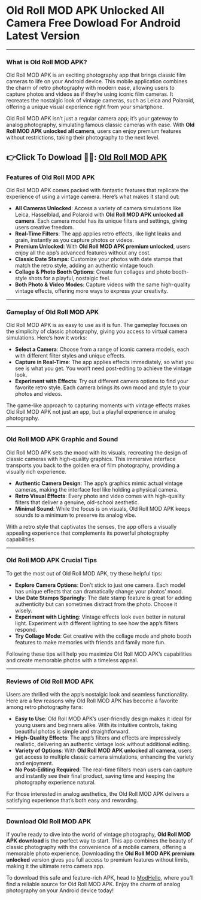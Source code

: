 # Old Roll MOD APK Unlocked All Camera Free Dowload For Android Latest Version

---

### What is Old Roll MOD APK?
Old Roll MOD APK is an exciting photography app that brings classic film cameras to life on your Android device. This mobile application combines the charm of retro photography with modern ease, allowing users to capture photos and videos as if they’re using iconic film cameras. It recreates the nostalgic look of vintage cameras, such as Leica and Polaroid, offering a unique visual experience right from your smartphone.

Old Roll MOD APK isn’t just a regular camera app; it’s your gateway to analog photography, simulating famous classic cameras with ease. With **Old Roll MOD APK unlocked all camera**, users can enjoy premium features without restrictions, taking their photography to the next level.



👉Click To Dowload 📸📸: [Old Roll MOD APK](https://modhello.com/oldroll/)
---

### Features of Old Roll MOD APK
Old Roll MOD APK comes packed with fantastic features that replicate the experience of using a vintage camera. Here’s what makes it stand out:

- **All Cameras Unlocked**: Access a variety of camera simulations like Leica, Hasselblad, and Polaroid with **Old Roll MOD APK unlocked all camera**. Each camera model has its unique filters and settings, giving users creative freedom.
- **Real-Time Filters**: The app applies retro effects, like light leaks and grain, instantly as you capture photos or videos.
- **Premium Unlocked**: With **Old Roll MOD APK premium unlocked**, users enjoy all the app’s advanced features without any cost.
- **Classic Date Stamps**: Customize your photos with date stamps that match the retro style, adding an authentic vintage touch.
- **Collage & Photo Booth Options**: Create fun collages and photo booth-style shots for a playful, nostalgic feel.
- **Both Photo & Video Modes**: Capture videos with the same high-quality vintage effects, offering more ways to express your creativity.

---

### Gameplay of Old Roll MOD APK
Old Roll MOD APK is as easy to use as it is fun. The gameplay focuses on the simplicity of classic photography, giving you access to virtual camera simulations. Here’s how it works:

- **Select a Camera**: Choose from a range of iconic camera models, each with different filter styles and unique effects.
- **Capture in Real-Time**: The app applies effects immediately, so what you see is what you get. You won’t need post-editing to achieve the vintage look.
- **Experiment with Effects**: Try out different camera options to find your favorite retro style. Each camera brings its own mood and style to your photos and videos.

The game-like approach to capturing moments with vintage effects makes Old Roll MOD APK not just an app, but a playful experience in analog photography.

---

### Old Roll MOD APK Graphic and Sound
Old Roll MOD APK sets the mood with its visuals, recreating the design of classic cameras with high-quality graphics. This immersive interface transports you back to the golden era of film photography, providing a visually rich experience.

- **Authentic Camera Design**: The app’s graphics mimic actual vintage cameras, making the interface feel like holding a physical camera.
- **Retro Visual Effects**: Every photo and video comes with high-quality filters that deliver a genuine, old-school aesthetic.
- **Minimal Sound**: While the focus is on visuals, Old Roll MOD APK keeps sounds to a minimum to preserve its analog vibe.

With a retro style that captivates the senses, the app offers a visually appealing experience that complements its powerful photography capabilities.

---

### Old Roll MOD APK Crucial Tips
To get the most out of Old Roll MOD APK, try these helpful tips:

- **Explore Camera Options**: Don’t stick to just one camera. Each model has unique effects that can dramatically change your photos’ mood.
- **Use Date Stamps Sparingly**: The date stamp feature is great for adding authenticity but can sometimes distract from the photo. Choose it wisely.
- **Experiment with Lighting**: Vintage effects look even better in natural light. Experiment with different lighting to see how the app’s filters respond.
- **Try Collage Mode**: Get creative with the collage mode and photo booth features to make memories with friends and family more fun.

Following these tips will help you maximize Old Roll MOD APK’s capabilities and create memorable photos with a timeless appeal.

---

### Reviews of Old Roll MOD APK
Users are thrilled with the app’s nostalgic look and seamless functionality. Here are a few reasons why Old Roll MOD APK has become a favorite among retro photography fans:

- **Easy to Use**: Old Roll MOD APK’s user-friendly design makes it ideal for young users and beginners alike. With its intuitive controls, taking beautiful photos is simple and straightforward.
- **High-Quality Effects**: The app’s filters and effects are impressively realistic, delivering an authentic vintage look without additional editing.
- **Variety of Options**: With **Old Roll MOD APK unlocked all camera**, users get access to multiple classic camera simulations, enhancing the variety and enjoyment.
- **No Post-Editing Required**: The real-time filters mean users can capture and instantly see their final product, saving time and keeping the photography experience natural.

For those interested in analog aesthetics, the Old Roll MOD APK delivers a satisfying experience that’s both easy and rewarding.

---

### Download Old Roll MOD APK
If you’re ready to dive into the world of vintage photography, **Old Roll MOD APK download** is the perfect way to start. This app combines the beauty of classic photography with the convenience of a mobile camera, offering a memorable photo experience. Downloading the **Old Roll MOD APK premium unlocked** version gives you full access to premium features without limits, making it the ultimate retro camera app.

To download this safe and feature-rich APK, head to [ModHello](https://modhello.com), where you’ll find a reliable source for Old Roll MOD APK. Enjoy the charm of analog photography on your Android device today!
